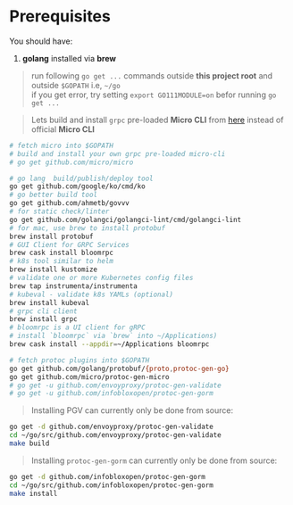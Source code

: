# Prerequisites

You should have:

1. **golang** installed via **brew**

> run following `go get ...` commands outside **this project root** and outside `$GOPATH` i.e, `~/go`<br/>
> if you get error, try setting `export GO111MODULE=on` befor running `go get ...`

> Lets build and install `grpc` pre-loaded **Micro CLI** from [here](../cmd/micro/README.md#Build) instead of official **Micro CLI**

```bash
# fetch micro into $GOPATH
# build and install your own grpc pre-loaded micro-cli
# go get github.com/micro/micro

# go lang  build/publish/deploy tool
go get github.com/google/ko/cmd/ko
# go better build tool
go get github.com/ahmetb/govvv
# for static check/linter
go get github.com/golangci/golangci-lint/cmd/golangci-lint
# for mac, use brew to install protobuf
brew install protobuf
# GUI Client for GRPC Services
brew cask install bloomrpc
# k8s tool similar to helm
brew install kustomize
# validate one or more Kubernetes config files
brew tap instrumenta/instrumenta
# kubeval - validate k8s YAMLs (optional)
brew install kubeval
# grpc cli client
brew install grpc
# bloomrpc is a UI client for gRPC
# install `bloomrpc` via `brew` into ~/Applications)
brew cask install --appdir=~/Applications bloomrpc

# fetch protoc plugins into $GOPATH
go get github.com/golang/protobuf/{proto,protoc-gen-go}
go get github.com/micro/protoc-gen-micro
# go get -u github.com/envoyproxy/protoc-gen-validate
# go get -u github.com/infobloxopen/protoc-gen-gorm
```

> Installing PGV can currently only be done from source:

```bash
go get -d github.com/envoyproxy/protoc-gen-validate
cd ~/go/src/github.com/envoyproxy/protoc-gen-validate
make build
```

> Installing `protoc-gen-gorm` can currently only be done from source:

```bash
go get -d github.com/infobloxopen/protoc-gen-gorm
cd ~/go/src/github.com/infobloxopen/protoc-gen-gorm
make install
```
